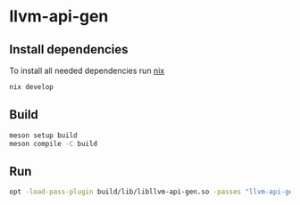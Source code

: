 # llvm-api-gen

## Install dependencies

To install all needed dependencies run [nix](https://nixos.org/download/)

```sh
nix develop
```

## Build

```sh
meson setup build
meson compile -C build
```

## Run

```sh
opt -load-pass-plugin build/lib/libllvm-api-gen.so -passes "llvm-api-gen" build/highlife.ll --disable-output
```
